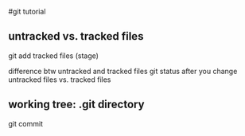 #git tutorial 


## untracked vs. tracked files 
git add 
tracked files (stage)

difference btw untracked and tracked files 
git status 
after you change untracked files 
vs. 
tracked files 

## working tree: .git directory 
git commit 




